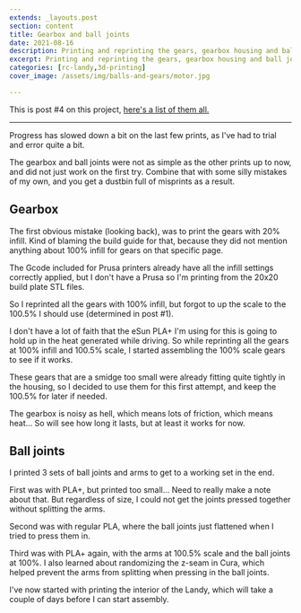 ```yaml
---
extends: _layouts.post
section: content
title: Gearbox and ball joints
date: 2021-08-16
description: Printing and reprinting the gears, gearbox housing and ball joints.
excerpt: Printing and reprinting the gears, gearbox housing and ball joints.
categories: [rc-landy,3d-printing]
cover_image: /assets/img/balls-and-gears/motor.jpg

---
```


This is post #4 on this project, [here's a list of them all.](/blog/landy-index)

---

Progress has slowed down a bit on the last few prints, as I've had to trial and error quite a bit.

The gearbox and ball joints were not as simple as the other prints up to now, and did not just work on the first try.
Combine that with some silly mistakes of my own, and you get a dustbin full of misprints as a result.

## Gearbox

<x-image src="/assets/img/balls-and-gears/printing-gears.jpg" title="Printing gearbox and gears" />

The first obvious mistake (looking back), was to print the gears with 20% infill.
Kind of blaming the build guide for that, because they did not mention anything about 100% infill for gears on that specific page.

The Gcode included for Prusa printers already have all the infill settings correctly applied, but I don't have a Prusa so I'm printing from the 20x20 build plate STL files.

So I reprinted all the gears with 100% infill, but forgot to up the scale to the 100.5% I should use (determined in post #1).

I don't have a lot of faith that the eSun PLA+ I'm using for this is going to hold up in the heat generated while driving. So while reprinting all the gears at 100% infill and 100.5% scale, I started assembling the 100% scale gears to see if it works.

These gears that are a smidge too small were already fitting quite tightly in the housing, so I decided to use them for this first attempt, and keep the 100.5% for later if needed.

<x-image src="/assets/img/balls-and-gears/assembled.jpg" title="Loosely ssembled with 100% infill and 100% size gears" />

<p></p>

<x-image src="/assets/img/balls-and-gears/grease.jpg" title="With grease and all bearings, motor attached" />

<p></p>

<x-image src="/assets/img/balls-and-gears/in-chassis.jpg" title="All assembled and fit into chassis" />

The gearbox is noisy as hell, which means lots of friction, which means heat... So will see how long it lasts, but at least it works for now.

## Ball joints

I printed 3 sets of ball joints and arms to get to a working set in the end.

First was with PLA+, but printed too small... Need to really make a note about that. But regardless of size, I could not get the joints pressed together without splitting the arms.

Second was with regular PLA, where the ball joints just flattened when I tried to press them in.

Third was with PLA+ again, with the arms at 100.5% scale and the ball joints at 100%. I also learned about randomizing the z-seam in Cura, which helped prevent the arms from splitting when pressing in the ball joints.

<x-image src="/assets/img/balls-and-gears/joints-and-arms.jpg" title="Working ball joints assembled and attached to chassis" />

<p></p>

<x-image src="/assets/img/balls-and-gears/joints-and-arms-again.jpg" title="Another view" />

I've now started with printing the interior of the Landy, which will take a couple of days before I can start assembly.